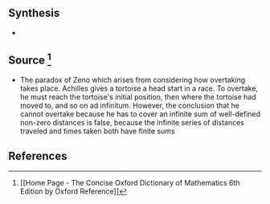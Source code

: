## Synthesis
- 
## Source [^1]
- The paradox of Zeno which arises from considering how overtaking takes place. Achilles gives a tortoise a head start in a race. To overtake, he must reach the tortoise's initial position, then where the tortoise had moved to, and so on ad infinitum. However, the conclusion that he cannot overtake because he has to cover an infinite sum of well-defined non-zero distances is false, because the infinite series of distances traveled and times taken both have finite sums
## References

[^1]: [[Home Page - The Concise Oxford Dictionary of Mathematics 6th Edition by Oxford Reference]]